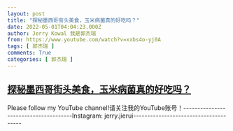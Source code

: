 ```yaml
---
layout: post
title: "探秘墨西哥街头美食，玉米病菌真的好吃吗？"
date: 2022-05-01T04:04:23.000Z
author: Jerry Kowal 我是郭杰瑞
from: https://www.youtube.com/watch?v=xxbs4o-yj0A
tags: [ 郭杰瑞 ]
comments: True
categories: [ 郭杰瑞 ]
---
```

<!--1651377863000-->
[探秘墨西哥街头美食，玉米病菌真的好吃吗？](https://www.youtube.com/watch?v=xxbs4o-yj0A)
------

<div>
Please follow my YouTube channel!请关注我的YouTube账号！--------------------------------------Instagram: jerry.jierui--------------------------------------
</div>
